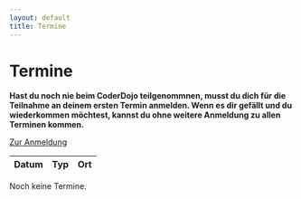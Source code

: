 ```yaml
---
layout: default
title: Termine
---
```


# Termine

**Hast du noch nie beim CoderDojo teilgenommnen, musst du dich für die Teilnahme an deinem ersten Termin anmelden. Wenn es dir gefällt und du wiederkommen möchtest, kannst du ohne weitere Anmeldung zu allen Terminen kommen.**

<p class="text-center"><a class="btn btn-material-luzern-blue" href="/anmeldung.html">Zur Anmeldung</a></p>


<table class="table" id="eventsTable">
	<thead>
		<tr>
			<th>Datum</th>
			<th>Typ</th>
			<th>Ort</th>
		</tr>
	</thead>
	<tbody>
	</tbody>
</table>

<p class="loadingText">Noch keine Termine.</p>
